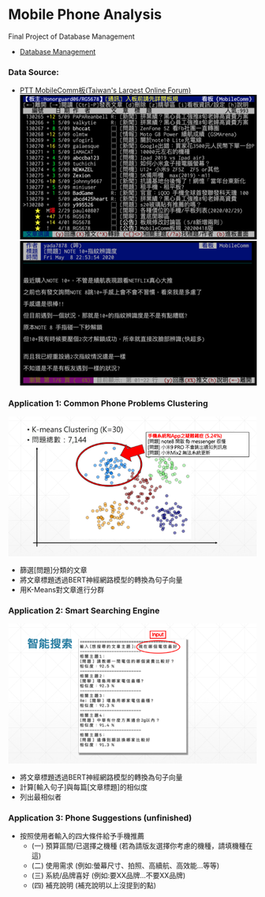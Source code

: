 # Mobile Phone Analysis
Final Project of Database Management
- [Database Management](http://homepage.ntu.edu.tw/~wyang/db2019/index.html)

### Data Source:
- [PTT MobileComm板(Taiwan's Largest Online Forum)](https://www.ptt.cc/bbs/MobileComm/index.html)
![alt text](mobileComm1.png "手機板1")
![alt text](mobileComm2.png "手機板2")

### Application 1: Common Phone Problems Clustering
![alt text](Phone_Problems_Clustering.png "手機板2")
- 篩選[問題]分類的文章
- 將文章標題透過BERT神經網路模型的轉換為句子向量
- 用K-Means對文章進行分群


### Application 2: Smart Searching Engine
![alt text](Phone_Searching_Engine.png "手機板2")
- 將文章標題透過BERT神經網路模型的轉換為句子向量
- 計算[輸入句子]與每篇[文章標題]的相似度
- 列出最相似者


### Application 3: Phone Suggestions (unfinished)
- 按照使用者輸入的四大條件給予手機推薦
	- (一) 預算區間/已選擇之機種 (若為請版友選擇你考慮的機種，請填機種在這)
	- (二) 使用需求 (例如:螢幕尺寸、拍照、高續航、高效能...等等)
	- (三) 系統/品牌喜好 (例如:要XX品牌...不要XX品牌)
	- (四) 補充說明 (補充說明以上沒提到的點)

